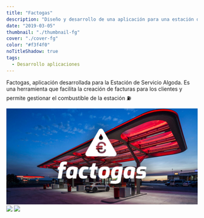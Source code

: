 ```yaml
---
title: "Factogas"
description: "Diseño y desarrollo de una aplicación para una estación de servicio en Elche"
date: "2019-03-05"
thumbnail: "./thumbnail-fg"
cover: "./cover-fg"
color: "#f3f4f0"
noTitleShadow: true
tags:
  - Desarrollo aplicaciones
---
```


 Factogas, aplicación desarrollada para la Estación de Servicio Algoda. Es una herramienta que facilita la creación de facturas para los clientes y permite gestionar el combustible de la estación ⛽



<hidden>
<img src="fg-01.jpg" />
</hidden>
<zoom-image src="fg-01.jpg" atl='logotipo'></zoom-image>

<divide>

<hidden>
<img src="fg-02" />
</hidden>
<zoom-image src="fg-02"  alt='mockup-aplicacion'></zoom-image>

<hidden>
<img src="fg-03" />
</hidden>
<zoom-image src="fg-03"  alt='mockup-aplicacion'></zoom-image>

</divide>
